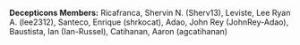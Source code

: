 **Decepticons Members:**
Ricafranca, Shervin N.                        (Sherv13),
Leviste, Lee Ryan A.                          (lee2312),
Santeco, Enrique                              (shrkocat),
Adao, John Rey                                 (JohnRey-Adao),
Baustista, Ian                                 (Ian-Russel),
Catihanan, Aaron                               (agcatihanan)
